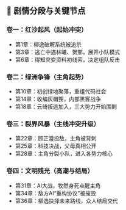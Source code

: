 ## 🧩 剧情分段与关键节点

### 卷一：红沙起风（起始冲突）
- 第1章：柳逸破解系统被追杀
- 第3章：逃亡中遇林曦、贺邢，展开小队模式
- 第6章：得知灾变资料初线索，决定组队反击

### 卷二：绿洲争锋（主角起势）
- 第10章：初创绿地聚落，重组代码社会
- 第14章：收编灰帽狸，内部黑客战争
- 第18章：云绮叛逃加入，三大势力开始围剿

### 卷三：裂界风暴（主线冲突升级）
- 第22章：顾芷澄投敌，主角被背刺
- 第25章：科技决战，父母真相公开
- 第28章：主角分裂小队，进入各势力核心

### 卷四：文明残光（高潮与结局）
- 第31章：AI大战，牧然身死点醒主角
- 第34章：敌方AI“重构协议”被摧毁
- 第36章：柳逸抉择未来路线，众人结局交代